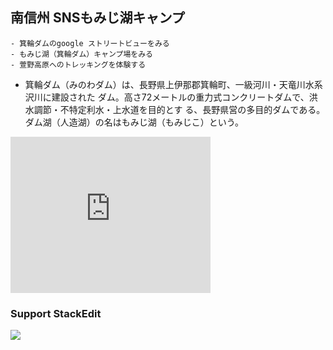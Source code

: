 ## 南信州 SNSもみじ湖キャンプ 
    - 箕輪ダムのgoogle ストリートビューをみる
    - もみじ湖（箕輪ダム）キャンプ場をみる
    - 萱野高原へのトレッキングを体験する
    
    
    
- 箕輪ダム（みのわダム）は、長野県上伊那郡箕輪町、一級河川・天竜川水系沢川に建設された
ダム。高さ72メートルの重力式コンクリートダムで、洪水調節・不特定利水・上水道を目的とす
る、長野県営の多目的ダムである。ダム湖（人造湖）の名はもみじ湖（もみじこ）という。

<iframe src="https://www.google.com/maps/embed?pb=!1m18!1m12!1m3!1d428.4766306539402!2d138.03057751048883!3d35.927988769634105!2m3!1f0!2f0!3f0!3m2!1i1024!2i768!4f13.1!3m3!1m2!1s0x0%3A0xd7de6844b52b343a!2z566V6Lyq44OA44Og!5e1!3m2!1sja!2sjp!4v1492753804212" width="320" height="250" frameborder="0" style="border:0" allowfullscreen></iframe>

### Support StackEdit

[![](https://cdn.monetizejs.com/resources/button-32.png)](https://monetizejs.com/authorize?client_id=ESTHdCYOi18iLhhO&summary=true)

  [^stackedit]: [StackEdit](https://stackedit.io/) is a full-featured, open-source Markdown editor based on PageDown, the Markdown library used by Stack Overflow and the other Stack Exchange sites.


  [1]: http://math.stackexchange.com/
  [2]: http://daringfireball.net/projects/markdown/syntax "Markdown"
  [3]: https://github.com/jmcmanus/pagedown-extra "Pagedown Extra"
  [4]: http://meta.math.stackexchange.com/questions/5020/mathjax-basic-tutorial-and-quick-reference
  [5]: https://code.google.com/p/google-code-prettify/
  [6]: http://highlightjs.org/
  [7]: http://bramp.github.io/js-sequence-diagrams/
  [8]: http://adrai.github.io/flowchart.js/
